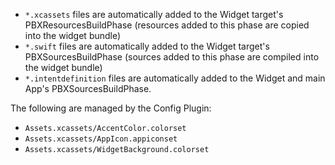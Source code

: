 - `*.xcassets` files are automatically added to the Widget target's PBXResourcesBuildPhase (resources added to this phase are copied into the widget bundle)
- `*.swift` files are automatically added to the Widget target's PBXSourcesBuildPhase (sources added to this phase are compiled into the widget bundle)
- `*.intentdefinition` files are automatically added to the Widget and main App's PBXSourcesBuildPhase.

The following are managed by the Config Plugin:

- `Assets.xcassets/AccentColor.colorset`
- `Assets.xcassets/AppIcon.appiconset`
- `Assets.xcassets/WidgetBackground.colorset`
